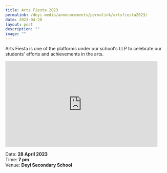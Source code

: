 ```yaml
---
title: Arts Fiesta 2023
permalink: /deyi-media/announcements/permalink/artsfiesta2023/
date: 2023-04-28
layout: post
description: ""
image: ""
---
```

Arts Fiesta is one of the platforms under our school's LLP to celebrate our students' efforts and achievements in the arts.

<iframe width="475" height="267" src="https://www.youtube.com/embed/kNj7M9cbqE4" title="Arts Fiesta 2023 (Promo Video)" frameborder="0" allow="accelerometer; autoplay; clipboard-write; encrypted-media; gyroscope; picture-in-picture; web-share" allowfullscreen=""></iframe>

Date: **28 April 2023** <br>
Time: **7 pm** <br>
Venue: **Deyi Secondary School**